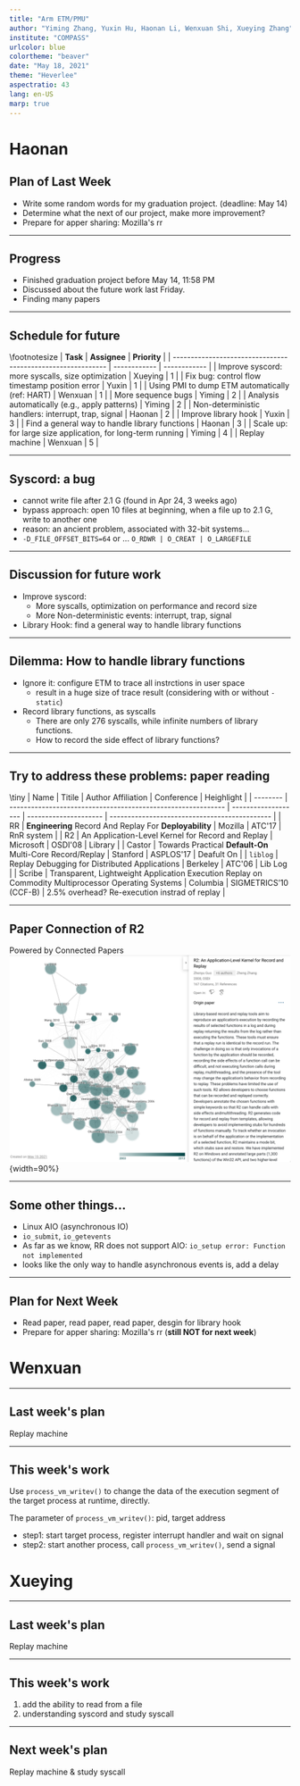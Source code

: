 ```yaml
---
title: "Arm ETM/PMU"
author: "Yiming Zhang, Yuxin Hu, Haonan Li, Wenxuan Shi, Xueying Zhang"
institute: "COMPASS"
urlcolor: blue
colortheme: "beaver"
date: "May 18, 2021"
theme: "Heverlee"
aspectratio: 43
lang: en-US
marp: true
---
```


# Haonan

## Plan of Last Week

- Write some random words for my graduation project. (deadline: May 14)
- Determine what the next of our project, make more improvement?
- Prepare for apper sharing: Mozilla's rr


---

## Progress

- Finished graduation project before May 14, 11:58 PM
- Discussed about the future work last Friday.
- Finding many papers 


---

## Schedule for future

\footnotesize
| **Task**                                                    | **Assignee** | **Priority** |
| ----------------------------------------------------------- | ------------ | ------------ |
| Improve syscord: more syscalls, size optimization           | Xueying      | 1            |
| Fix bug: control flow timestamp position error              | Yuxin        | 1            |
| Using PMI to dump ETM automatically (ref: HART)             | Wenxuan      | 1            |
| More sequence bugs                                          | Yiming       | 2            |
| Analysis automatically (e.g., apply patterns)               | Yiming       | 2            |
| Non-deterministic handlers: interrupt, trap, signal         | Haonan       | 2            |
| Improve library hook                                        | Yuxin        | 3            |
| Find a general way to handle library functions              | Haonan       | 3            |
| Scale up: for large size application, for long-term running | Yiming       | 4            |
| Replay machine                                              | Wenxuan      | 5            |

---

## Syscord: a bug

- cannot write file after 2.1 G (found in Apr 24, 3 weeks ago)
- bypass approach: open 10 files at beginning, when a file up to 2.1 G, write to another one
- reason: an ancient problem, associated with 32-bit systems...
- `-D_FILE_OFFSET_BITS=64` or ... `O_RDWR | O_CREAT | O_LARGEFILE`

---

## Discussion for future work

- Improve syscord: 
  - More syscalls, optimization on performance and record size
  - More Non-deterministic events: interrupt, trap, signal
- Library Hook: find a general way to handle library functions


---

## Dilemma: How to handle library functions

- Ignore it: configure ETM to trace all instrctions in user space
  - result in a huge size of trace result (considering with or without `-static`)
- Record library functions, as syscalls
  - There are only 276 syscalls, while infinite numbers of library functions.
  - How to record the side effect of library functions?

---

## Try to address these problems: paper reading

\tiny
| Name     | Titile                                                       | Author Affiliation  | Conference            | Heighlight                                    |
| -------- | ------------------------------------------------------------ | ------------------- | --------------------- | --------------------------------------------- |
| RR       | **Engineering** Record And Replay For **Deployability**      | Mozilla             | ATC'17         | RnR system                                    |
| R2       | An Application-Level Kernel for Record and Replay            | Microsoft           | OSDI'08               | Library                                       |
| Castor   | Towards Practical **Default-On** Multi-Core Record/Replay    | Stanford            | ASPLOS'17             | Deafult On                                    |
| `liblog` | Replay Debugging for Distributed Applications                | Berkeley        | ATC'06         | Lib Log                                       |
| Scribe   | Transparent, Lightweight Application Execution Replay on Commodity Multiprocessor Operating Systems | Columbia  | SIGMETRICS’10 (CCF-B) | 2.5% overhead? Re-execution instrad of replay |


---

## Paper Connection of R2

Powered by Connected Papers
![](images/r2_connect.png){width=90%}

---

## Some other things...

- Linux AIO (asynchronous IO)
- `io_submit`, `io_getevents`
- As far as we know, RR does not support AIO: `io_setup error: Function not implemented`
- looks like the only way to handle asynchronous events is, add a delay

---

## Plan for Next Week

- Read paper, read paper, read paper, desgin for library hook
- Prepare for apper sharing: Mozilla's rr (**still NOT for next week**)


# Wenxuan

---

## Last week's plan

Replay machine

---

## This week's work

Use `process_vm_writev()` to change the data of the execution segment of the target process at runtime, directly.

The parameter of `process_vm_writev()`: pid, target address 

- step1: start target process, register interrupt handler and wait on signal
- step2: start another process, call `process_vm_writev()`, send a signal

# Xueying

---

## Last week's plan

Replay machine

---

## This week's work

1. add the ability to read from a file
2. understanding syscord and study syscall

---

## Next week's plan 

Replay machine & study syscall


